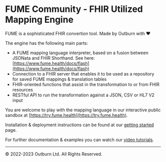 # FUME Community - FHIR Utilized Mapping Engine

FUME is a sophisticated FHIR convertion tool.
Made by Outburn with :heart:

The engine has the following main parts:

 * A FUME mapping language interpreter, based on a fusion between JSONata and FHIR Shorthand. See here: [https://www.fume.health/docs/flash](https://www.fume.health/docs/flash)
 * Connection to a FHIR server that enables it to be used as a repository for saved FUME mappings & translation tables
 * FHIR-oriented functions that assist in the transformation to or from FHIR resources
 * RESTful API to run the transformation against a JSON, CSV or HL7 V2 input

You are welcome to play with the mapping language in our interactive public sandbox at [https://try.fume.health](https://try.fume.health).
 
Installation & deployment instructions can be found at our [getting started](docs/getting-started.md) page.

For further documentation & examples you can watch our [video tutorials](https://youtube.com/playlist?list=PL44ht-s6WWPfgVNkibzMj_UB-ex41rl49).

---
&copy; 2022-2023 Outburn Ltd. All Rights Reserved.
